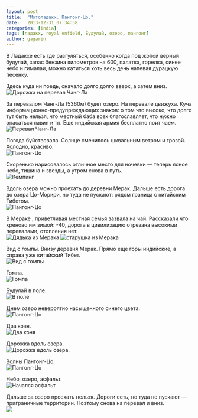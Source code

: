 ```yaml
---
layout: post
title:  "Мотоладакх. Пангонг-Цо."
date:   2013-12-31 07:34:58
categories: [india]
tags: [ладакх, royal enfield, Будулай, озеро, пангонг]
author: gagarin
---
```


В Ладакхе есть где разгуляться, особенно когда под жопой верный будулай, запас бензина километров на 600, палатка, горелка, синее небо и гималаи, можно катиться хоть весь день напевая дурацкую песенку.

Здесь куда ни поедь, сначало долго долго вверх, а затем вниз.   
![Дорожка на перевал Чанг-Ла](dorozhka-na-pereval-chang-la.jpg)

За перевалом Чанг-Ла (5360м) будет озеро. На перевале движуха. Куча информационно-предупреждающих знаков: о том что высоко, что долго тут быть нельзя, что местный баба всех благославляет, что нужно опасаться лавин и тп. Еще  индийская армия бесплатно поит чаем.   
![Перевал Чанг-Ла](pereval-chang-la.jpg)

Погода буйствовала. Солнце сменилось шквальным ветром и грозой. Холодно, красиво.   
![Пангонг-Цо](pangong-tso.jpg)

Скоренько нарисовалось отличное место для ночевки — теперь ясное небо, тишина и звезды, а утром снова в путь.   
![Кемпинг](kemping.jpg)

Вдоль озера можно проехать до деревни Мерак. Дальше есть дорога до озера Цо-Морири, но туда не пускают: рядом граница с китайским Тибетом.   
![Пангонг-Цо](pangong-tso-1.jpg)

В Мераке , приветливая местная семья зазвала на чай. Рассказали что хреново им зимой: -40, дорога в цивилизацию отрезана высокими перевалами, отопления нет.   
![Дядька из Мерака](dyadka-iz-meraka.jpg)
![старушка из Мерака](starushka-iz-meraka.jpg)

Вид с гомпы. Внизу деревня Мерак. Прямо еще горы индийские, а справа уже китайский Тибет.   
![Вид с гомпы](vid-s-gompy.jpg)

Гомпа.   
![Гомпа](gompa.jpg)

Будулай в поле.   
![В поле](v-pole.jpg)

Днем озеро невероятно насыщенного синего цвета.   
![Пангонг-Цо](pangong-tso-2.jpg)

Два коня.   
![Два коня](dva-konya.jpg)

Дорожка вдоль озера.   
![Дорожка вдоль озера.](dorozhka-vdol-ozera.jpg)

Волны Пангонг-Цо.   
![Пангонг-Цо](pangong-tso-3.jpg)

Небо, озеро, асфальт.   
![Начался асфальт](nachalsya-asfalt.jpg)

Дальше за озеро проехать нельзя. Дороги есть, но туда не пускают — приграничные территории. Поэтому снова на перевал и вниз.   
![](dalshe-za-ozero-proehat-nelz.jpg)